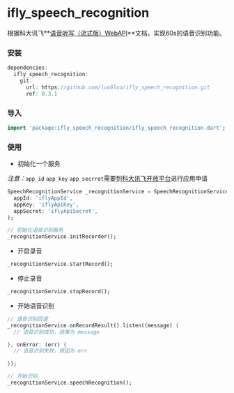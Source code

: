 # ifly_speech_recognition

根据科大讯飞**[语音听写（流式版）WebAPI](https://www.xfyun.cn/doc/asr/voicedictation/API.html)**文档，实现60s的语音识别功能。

### 安装

```dart
dependencies:
  ifly_speech_recognition:
    git:
      url: https://github.com/luo6luo/ifly_speech_recognition.git
      ref: 0.3.1
```

### 导入

```dart
import 'package:ifly_speech_recognition/ifly_speech_recognition.dart';
```

### 使用

- 初始化一个服务

*注意：*`app_id` `app_key` `app_secrret`需要到[科大讯飞开放平台](https://www.xfyun.cn/services/voicedictation)进行应用申请

```dart
SpeechRecognitionService _recognitionService = SpeechRecognitionService(
  appId: 'iflyAppId',
  appKey: 'iflyApiKey',
  appSecret: 'iflyApiSecret',
);

// 初始化语音识别服务
_recognitionService.initRecorder();
```

- 开启录音

```dart
_recognitionService.startRecord();
```

- 停止录音

```dart
_recognitionService.stopRecord();
```

- 开始语音识别

```dart
// 语音识别回调
_recognitionService.onRecordResult().listen((message) {
  // 语音识别成功，结果为 message

}, onError: (err) {
  // 语音识别失败，原因为 err

});

// 开始识别
_recognitionService.speechRecognition();
```